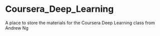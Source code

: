 # Coursera_Deep_Learning
A place to store the materials for the Coursera Deep Learning class from Andrew Ng
